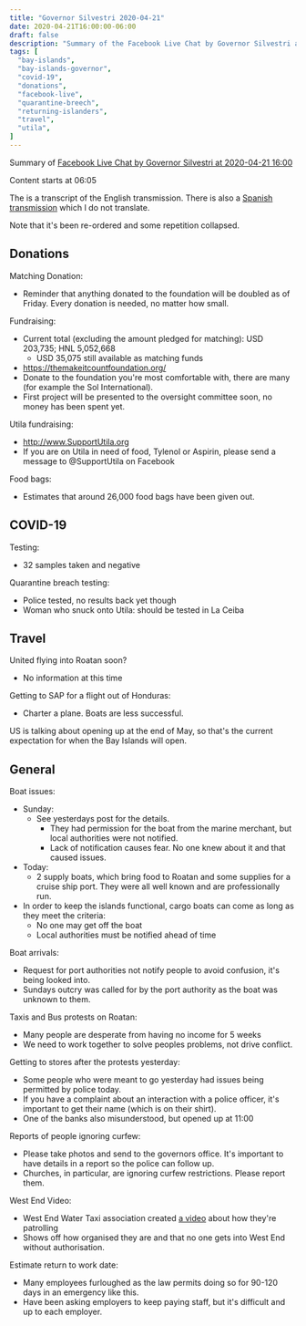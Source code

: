 ```yaml
---
title: "Governor Silvestri 2020-04-21"
date: 2020-04-21T16:00:00-06:00
draft: false
description: "Summary of the Facebook Live Chat by Governor Silvestri at 2020-04-21 16:00"
tags: [
  "bay-islands",
  "bay-islands-governor",
  "covid-19",
  "donations",
  "facebook-live",
  "quarantine-breech",
  "returning-islanders",
  "travel",
  "utila",
]
---
```


Summary of [Facebook Live Chat by Governor Silvestri at 2020-04-21
16:00](https://www.facebook.com/gobernacionislas/videos/1165470643794091)

Content starts at 06:05

The is a transcript of the English transmission. There is also a [Spanish
transmission](https://www.facebook.com/gobernacionislas/videos/1122599894774257)
which I do not translate.

Note that it's been re-ordered and some repetition collapsed.

Donations
---------

Matching Donation:
* Reminder that anything donated to the foundation will be doubled as of
  Friday. Every donation is needed, no matter how small.

Fundraising:
* Current total (excluding the amount pledged for matching):
  USD 203,735; HNL 5,052,668
  * USD 35,075 still available as matching funds
* https://themakeitcountfoundation.org/
* Donate to the foundation you're most comfortable with, there are many (for
  example the Sol International).
* First project will be presented to the oversight committee soon, no money has
  been spent yet.

Utila fundraising:
* http://www.SupportUtila.org
* If you are on Utila in need of food, Tylenol or Aspirin, please send a
  message to @SupportUtila on Facebook

Food bags:
* Estimates that around 26,000 food bags have been given out.

COVID-19
--------

Testing:
* 32 samples taken and negative

Quarantine breach testing:
* Police tested, no results back yet though
* Woman who snuck onto Utila: should be tested in La Ceiba

Travel
------

United flying into Roatan soon?
* No information at this time

Getting to SAP for a flight out of Honduras:
* Charter a plane. Boats are less successful.

US is talking about opening up at the end of May, so that's the current
expectation for when the Bay Islands will open.

General
-------

Boat issues:
* Sunday:
  * See yesterdays post for the details.
    * They had permission for the boat from the marine merchant, but local
      authorities were not notified.
    * Lack of notification causes fear. No one knew about it and that caused
      issues.
* Today:
  * 2 supply boats, which bring food to Roatan and some supplies for a cruise
    ship port. They were all well known and are professionally run.
* In order to keep the islands functional, cargo boats can come as long as they
  meet the criteria:
  * No one may get off the boat
  * Local authorities must be notified ahead of time

Boat arrivals:
* Request for port authorities not notify people to avoid confusion, it's being
  looked into.
* Sundays outcry was called for by the port authority as the boat was unknown
  to them.

Taxis and Bus protests on Roatan:
* Many people are desperate from having no income for 5 weeks
* We need to work together to solve peoples problems, not drive conflict.

Getting to stores after the protests yesterday:
* Some people who were meant to go yesterday had issues being permitted by
  police today.
* If you have a complaint about an interaction with a police officer, it's
  important to get their name (which is on their shirt).
* One of the banks also misunderstood, but opened up at 11:00

Reports of people ignoring curfew:
* Please take photos and send to the governors office. It's important to have
  details in a report so the police can follow up.
* Churches, in particular, are ignoring curfew restrictions. Please report them.

West End Video:
* West End Water Taxi association created [a
  video](https://www.facebook.com/gobernacionislas/videos/222676379058755/)
  about how they're patrolling
* Shows off how organised they are and that no one gets into West End without
  authorisation.

Estimate return to work date:
* Many employees furloughed as the law permits doing so for 90-120 days in an
  emergency like this.
* Have been asking employers to keep paying staff, but it's difficult and up to
  each employer.
